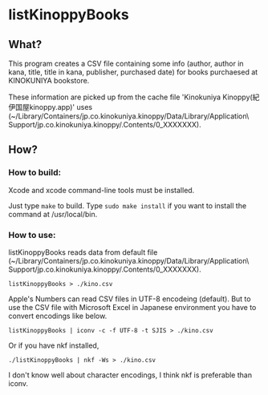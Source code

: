 # listKinoppyBooks

## What?

This program creates a CSV file containing some info (author, author in kana, title, title in kana, publisher, purchased date) for books purchaesed at KINOKUNIYA bookstore.

These information are picked up from the cache file 'Kinokuniya Kinoppy(紀伊国屋kinoppy.app)' uses (~/Library/Containers/jp.co.kinokuniya.kinoppy/Data/Library/Application\ Support/jp.co.kinokuniya.kinoppy/.Contents/0_XXXXXXX).

## How?

### How to build:

Xcode and xcode command-line tools must be installed.

Just type `make` to build.
Type `sudo make install` if you want to install the command at /usr/local/bin.

### How to use:

listKinoppyBooks reads data from default file (~/Library/Containers/jp.co.kinokuniya.kinoppy/Data/Library/Application\ Support/jp.co.kinokuniya.kinoppy/.Contents/0_XXXXXXX).

`listKinoppyBooks > ./kino.csv`

Apple's Numbers can read CSV files in UTF-8 encodeing (default).  But to use the CSV file with Microsoft Excel in Japanese environment you have to convert encodings like below.

`listKinoppyBooks | iconv -c -f UTF-8 -t SJIS > ./kino.csv`

Or if you have nkf installed,

`./listKinoppyBooks | nkf -Ws > ./kino.csv`

I don't know well about character encodings, I think nkf is preferable than iconv.
